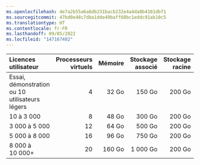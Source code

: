 ```yaml
---
ms.openlocfilehash: 4e7a2b55a6a6db231bacb232e4a4da0b4101dbf1
ms.sourcegitcommit: 47bd0e48c7dba1dde49baff60bc1eddc91ab10c5
ms.translationtype: HT
ms.contentlocale: fr-FR
ms.lasthandoff: 09/05/2022
ms.locfileid: "147167402"
---
```

| Licences utilisateur | Processeurs virtuels | Mémoire | Stockage associé | Stockage racine |
| :- | -: | -: | -: | -: |
| Essai, démonstration ou 10 utilisateurs légers | 4 | 32 Go | 150 Go | 200 Go |
| 10 à 3 000  | 8 | 48 Go | 300 Go | 200 Go |
| 3 000 à 5 000 | 12 | 64 Go | 500 Go | 200 Go |
| 5 000 à 8 000 | 16 | 96 Go | 750 Go | 200 Go |
| 8 000 à 10 000+ | 20 | 160 Go | 1 000 Go | 200 Go |
